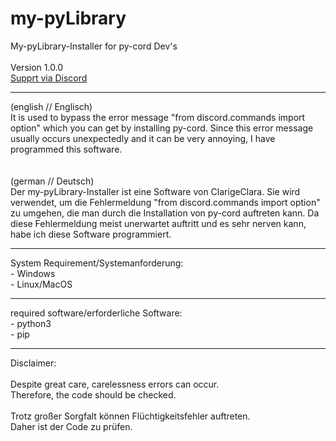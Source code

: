 <h1>my-pyLibrary</h1>

My-pyLibrary-Installer for py-cord Dev's
<br><br>Version 1.0.0
<br><a href="https://discord.gg/CChYARkpdZ">Supprt via Discord</a>
<br><hr>
(english // Englisch)<br>
It is used to bypass the error message "from discord.commands import option" which you can get by installing py-cord.
Since this error message usually occurs unexpectedly and it can be very annoying, I have programmed this software.
<br><br><br>
(german // Deutsch)<br>
Der my-pyLibrary-Installer ist eine Software von ClarigeClara.
Sie wird verwendet, um die Fehlermeldung "from discord.commands import option" zu umgehen, die man durch die Installation von py-cord auftreten kann.
Da diese Fehlermeldung meist unerwartet auftritt und es sehr nerven kann, habe ich diese Software programmiert.

<hr>
System Requirement/Systemanforderung:
<br>- Windows
<br>- Linux/MacOS
<br><hr>
required software/erforderliche Software:
<br>- python3
<br>- pip
<br>
<hr>
Disclaimer:<br>
<br>Despite great care, carelessness errors can occur.
<br>Therefore, the code should be checked.
<br>
<br>Trotz großer Sorgfalt können Flüchtigkeitsfehler auftreten.
<br>Daher ist der Code zu prüfen.
